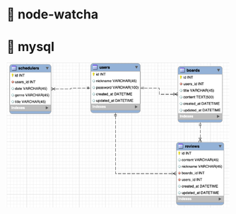 # 📌 node-watcha

# 📌 mysql

![mysql_erd](https://github.com/smilejakdu/node-watcha/blob/main/public/erd.png)

